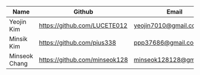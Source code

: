 
| Name | Github | Email | Role |
| --- | --- | --- | --- |
| Yeojin Kim | https://github.com/LUCETE012 | yeojin7010@gmail.com | BE |
| Minsik Kim | https://github.com/pius338 | ppp37686@gmail.com | FE|
| Minseok Chang | https://github.com/minseok128 | minseok128128@gmail.com | AI |
